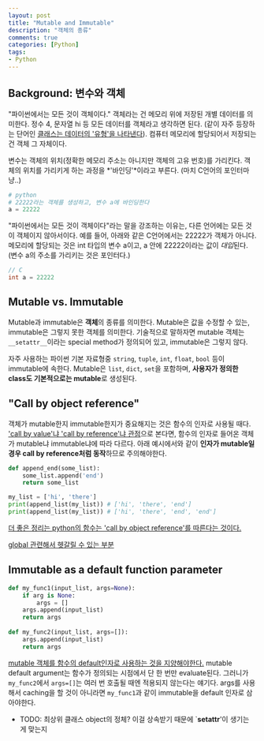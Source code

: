 ```yaml
---
layout: post
title: "Mutable and Immutable"
description: "객체의 종류"
comments: true
categories: [Python]
tags:
- Python
---
```




## Background: 변수와 객체

"파이썬에서는 모든 것이 객체이다." 객체라는 건 메모리 위에 저장된 개별 데이터를 의미한다. 정수 4, 문자열 hi 등 모든 데이터를 객체라고 생각하면 된다. (같이 자주 등장하는 단어인 [클래스는 데이터의 '유형'을 나타낸다](https://python.bakyeono.net/chapter-8-2.html)). 컴퓨터 메모리에 할당되어서 저장되는 건 객체 그 자체이다.

변수는 객체의 위치(정확한 메모리 주소는 아니지만 객체의 고유 번호)를 가리킨다. 객체의 위치를 가리키게 하는 과정을 *'바인딩'*이라고 부른다. (마치 C언어의 포인터마냥..)

```python
# python
# 22222라는 객체를 생성하고, 변수 a에 바인딩한다
a = 22222
```

"파이썬에서는 모든 것이 객체이다"라는 말을 강조하는 이유는, 다른 언어에는 모든 것이 객체이지 않아서이다. 예를 들어, 아래와 같은 C언어에서는 22222가 객체가 아니다. 메모리에 할당되는 것은 int 타입의 변수 a이고, a 안에 22222이라는 값이 *대입*된다. (변수 a의 주소를 가리키는 것은 포인터다.)

```C
// C
int a = 22222
```



## Mutable vs. Immutable

Mutable과 immutable은 **객체**의 종류를 의미한다. Mutable은 값을 수정할 수 있는, immutable은 그렇지 못한 객체를 의미한다. 기술적으로 말하자면 mutable 객체는 `__setattr__`이라는  special method가 정의되어 있고, immutable은 그렇지 않다. 

자주 사용하는 파이썬 기본 자료형중 `string`, `tuple`, `int`, `float`, `bool` 등이 immutable에 속한다. Mutable은 `list`, `dict`, `set`을 포함하며, **사용자가 정의한 class도 기본적으로는 mutable**로 생성된다. 



## "Call by object reference"

객체가 mutable한지 immutable한지가 중요해지는 것은 함수의 인자로 사용될 때다. ['call by value'냐 'call by reference'냐 관점](https://wayhome25.github.io/cs/2017/04/11/cs-13/)으로 본다면, 함수의 인자로 들어온 객체가 mutable냐 immutable냐에 따라 다르다.  아래 예시에서와 같이 **인자가 mutable일 경우 call by reference처럼 동작**하므로 주의해야한다.

```python
def append_end(some_list):
    some_list.append('end')
    return some_list

my_list = ['hi', 'there']
print(append_list(my_list)) # ['hi', 'there', 'end']
print(append_list(my_list)) # ['hi', 'there', 'end', 'end']
```

[더 좋은 정리는 python의 함수는 'call by object reference'를 따른다는 것이다.](https://item4.github.io/2015-07-18/Some-Ambiguousness-in-Python-Tutorial-Call-by-What/)

[global 관련해서 헷갈릴 수 있는 부분](https://stackoverflow.com/questions/31435603/python-modify-global-list-inside-a-function)



## Immutable as a default function parameter

```python
def my_func1(input_list, args=None):
    if arg is None:
        args = []
    args.append(input_list)
    return args
    
def my_func2(input_list, args=[]):
    args.append(input_list)
    return args
```

[mutable 객체를 함수의 default인자로 사용하는 것을 지양해야한다.](https://docs.python-guide.org/writing/gotchas/) mutable default argument는 함수가 정의되는 시점에서 단 한 번만 evaluate된다. 그러니가 `my_func2`에서 `args=[]`는 여러 번 호출될 때엔 적용되지 않는다는 얘기다. args를 사용해서 caching을 할 것이 아니라면 `my_func1`과 같이 immutable을 default 인자로 삼아야한다.



- TODO: 최상위 클래스 object의 정체? 이걸 상속받기 때문에 `__setattr__'이 생기는 게 맞는지







